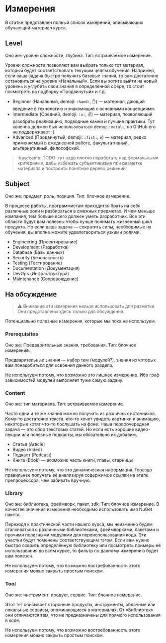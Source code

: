 # Измерения

В статье представлен полный список измерений, описывающих обучающий материал курса.

## Level

Оно же: уровни сложности, глубина.
Тип: встраиваемое измерение.

Уровни сложности позволяют вам выбрать только тот материал, который будет соответствовать текущим целям обучения. Например, если ваша задача быстро получить базовые знания, то вам достаточно остановиться на уровне «Начальный». Если вы хотите выйти на новый уровень и углубить свои знания в определённой сфере, то стоит посмотреть на подборку «Продвинутый» и т.д.

- Beginner (Начальный, demoji: `:hand:`, :hand:) — материал, дающий введение в технологию и знакомящий с основными концепциями.
- Intermediate (Средний, demoji: `:v:`, :v:) — материал, позволяющий разобрать реализацию, подводные камни и лучшие практики. Тут конечно должен был использоваться demoji `:metal:`, но GitHub его не поддерживает :(
- Advanced (Продвинутый, demoji: `:fist:`, :fist:) — материал, редко применяемый в ежедневной работе, факультативный, альтернативный, философский.

> :basecamp: TODO: тут надо плотно поработать над формальными критериями, дабы избежать субъективизма при разметке материала и построить понятное дерево решений

## Subject

Оно же: предмет, роль, позиция.
Тип: блочное измерение.

В процессе работы, программистам приходится брать на себя различные роли и разбираться в смежных предметах. И чем меньше компания, тем больше всего должен уметь разработчик. Все эти области будут вам полезны чтобы лучше понимать жизненный цикл продукта. Но если ваша задача — сократить силы, необходимые на обучения, вы вполне можете удовлетвориться узкими ролями.

- Engineering (Проектирование)
- Development (Разработка)
- Database (Базы данных)
- Security (Безопасность)
- Testing (Тестирование)
- Documentation (Документация)
- DevOps (Инфраструктура)
- Maintenance (Сопровождение)

## На обсуждение

> :warning: Внимание эти измерения нельзя использовать для разметки. Они представлены здесь только для обсуждения.

Потенциально полезные измерения, которые мы пока не используем.

### Prerequisites

Оно же: Предварительные знания, требования.
Тип: блочное измерение.

Предварительные знания — набор тем (модулей?), знания из которых вам понадобиться для освоения данного раздела.

Не используем потому, что возможно это лишнее измерение. Ибо граф зависимостей модулей выполняет туже самую задачу.

### Content

Оно же: тип материала.
Тип: встраиваемое измерение.

Часто одни и те же знания можно получить из различных источников. Кому-то достаточно текста, кто-то хочет увидеть картинки и анимацию, некоторые хотят что-то послушать на фоне. Наша первоочередная задача — это сбор текстовых статей. Но если есть хорошие видео-лекции или полезные подкасты, мы обязательно их добавим.

- Статья (Article)
- Видео (Video)
- Подкаст (Podcast)
- Книга (Book) — возможно часть книги, главы, старницы

Не используем потому, что это динамическая информация. Гораздо правильнее получать её анализируя содержимое ссылки на этапе препроцессора, чем забивать вручную.

### Library

Оно же: библиотека, фреймворк, пакет, sdk,
Тип: блочное измерение. В качестве значения измерения необходимо использовать имя NuGet пакета.

Переходя к практической части нашего курса, мы неизменно будем сталкиваться с различными библиотеками, фреймворками, пакетами и прочими полезными модулями для переиспользования кода. Эти участки будут помечены соответствующим тэгом. Если вам нужно быстро освоить определённую библиотеку или посмотреть примеры её использования во всём курсе, то фильтр по данному измерению будет вам полезен.

Не используем потому, что возможно востребованность этого измерения можно закрыть простым поиском.

### Tool

Оно же: инструмент, продукт, сервис.
Тип: блочное измерение.

Этот тег описывает сторонние продукты, инструменты, облачные или локальные сервисы, опоминающиеся в материалах. От «Библиотек» они отличаются тем, что не предназначены для прямого использования в коде.

Не используем потому, что возможно востребованность этого измерения можно закрыть простым поиском.
